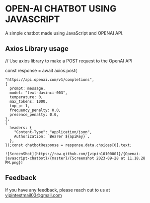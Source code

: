 
# OPEN-AI CHATBOT USING JAVASCRIPT

A simple chatbot made using JavaScript and OPENAI API.



## Axios Library usage

// Use axios library to make a POST request to the OpenAI API


  const response = await axios.post(

    "https://api.openai.com/v1/completions",
    {
      prompt: message,
      model: "text-davinci-003",
      temperature: 0,
      max_tokens: 1000,
      top_p: 1,
      frequency_penalty: 0.0,
      presence_penalty: 0.0,
    },
    {
      headers: {
        "Content-Type": "application/json",
        Authorization: `Bearer ${apiKey}`,
      },
    });const chatbotResponse = response.data.choices[0].text;

    ![ScreenShot](https://raw.github.com/{vipin10100001}/{Openai-javascript-chatbot}/{master}/{Screenshot 2023-09-28 at 11.18.28 PM.png})





## Feedback

If you have any feedback, please reach out to us at vipintestmail03@gmail.com

